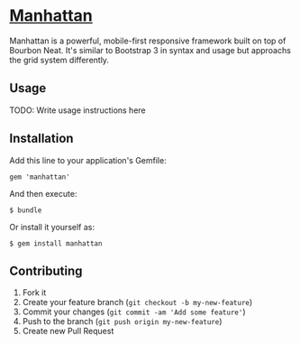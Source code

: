 # [Manhattan](http://manhattan.kohsrv.net/)

Manhattan is a powerful, mobile-first responsive framework built on top of Bourbon Neat. It's similar to Bootstrap 3 in syntax and usage but approachs the grid system differently.

## Usage

TODO: Write usage instructions here


## Installation

Add this line to your application's Gemfile:

    gem 'manhattan'

And then execute:

    $ bundle

Or install it yourself as:

    $ gem install manhattan

## Contributing

1. Fork it
2. Create your feature branch (`git checkout -b my-new-feature`)
3. Commit your changes (`git commit -am 'Add some feature'`)
4. Push to the branch (`git push origin my-new-feature`)
5. Create new Pull Request
